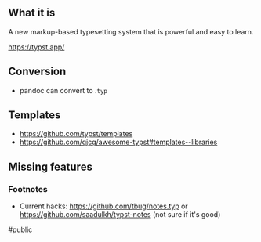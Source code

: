 ## What it is

A new markup-based typesetting system that is powerful and easy to learn.

https://typst.app/

## Conversion
- pandoc can convert to .`typ`

## Templates
- https://github.com/typst/templates
- https://github.com/qjcg/awesome-typst#templates--libraries

## Missing features

### Footnotes

- Current hacks: https://github.com/tbug/notes.typ or https://github.com/saadulkh/typst-notes  (not sure if it's good)

#public